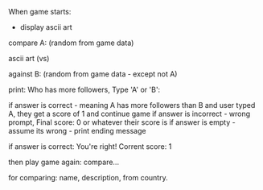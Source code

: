 When game starts: 
- display ascii art

compare A: (random from game data)

ascii art (vs)

against B: (random from game data - except not A)

print: Who has more followers, Type 'A' or 'B':


if answer is correct - meaning A has more followers than B
and user typed A, they get a score of 1 and continue game
if answer is incorrect - wrong prompt, Final score: 0 or whatever their score is
if answer is empty - assume its wrong - print ending message

if answer is correct: 
You're right! Corrent score: 1

then play game again: compare...

for comparing:
name, description, from country.

